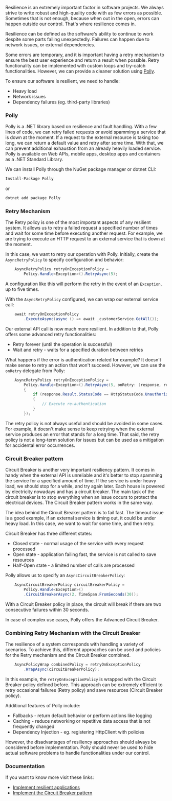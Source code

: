 Resilience is an extremely important factor in software projects. We always strive to write robust and high-quality code with as few errors as possible. Sometimes that is not enough, because when out in the open, errors can happen outside our control. That's where resilience comes in.

Resilience can be defined as the software's ability to continue to work despite some parts failing unexpectedly. Failures can happen due to network issues, or external dependencies. 

Some errors are temporary, and it is important having a retry mechanism to ensure the best user experience and return a result when possible. Retry functionality can be implemented with custom loops and try-catch functionalities. However, we can provide a cleaner solution using [Polly](https://github.com/App-vNext/Polly).

To ensure our software is resilient, we need to handle:

- Heavy load
- Network issues
- Dependency failures (eg. third-party libraries)

### Polly

Polly is a .NET library based on resilience and fault handling. With a few lines of code, we can retry failed requests or avoid spamming a service that is down at the moment. If a request to the external resource is taking too long, we can return a default value and retry after some time. With that, we can prevent additional exhaustion from an already heavily loaded service. Polly is available on Web APIs, mobile apps, desktop apps and containers as a .NET Standard Library.

We can install Polly through the NuGet package manager or dotnet CLI:

```bash
Install-Package Polly
```

or

```bash
dotnet add package Polly
```

### Retry Mechanism

The Retry policy is one of the most important aspects of any resilient system. It allows us to retry a failed request a specified number of times and wait for some time before executing another request. For example, we are trying to execute an HTTP request to an external service that is down at the moment.

In this case, we want to retry our operation with Polly. Initially, create the `AsyncRetryPolicy` to specify configuration and behavior:

``` c#
	AsyncRetryPolicy retryOnExceptionPolicy =
		Policy.Handle<Exception>().RetryAsync(5);
```

A configuration like this will perform the retry in the event of an `Exception`, up to five times.

With the `AsyncRetryPolicy` configured, we can wrap our external service call:

``` c#
	await retryOnExceptionPolicy
		.ExecuteAsync(async () => await _customerService.GetAll());
```

Our external API call is now much more resilient. In addition to that, Polly offers some advanced retry functionalities:

- Retry forever (until the operation is successful)
- Wait and retry - waits for a specified duration between retries
  
What happens if the error is authentication related for example? It doesn't make sense to retry an action that won't succeed. However, we can use the `onRetry` delegate from Polly:

``` c#
	AsyncRetryPolicy retryOnExceptionPolicy =
		Policy.Handle<Exception>().RetryAsync(5, onRetry: (response, retryCount) => 
		{
			if (response.Result.StatusCode == HttpStatusCode.Unauthorized) 
			{
				// Execute re-authentication
			}
		});
```

The retry policy is not always useful and should be avoided in some cases. For example, it doesn't make sense to keep retrying when the external service produces an error that stands for a long time. That said, the retry policy is not a long-term solution for issues but can be used as a mitigation for accidental error occurrences.

### Circuit Breaker pattern

Circuit Breaker is another very important resiliency pattern. It comes in handy when the external API is unreliable and it's better to stop spamming the service for a specified amount of time. If the service is under heavy load, we should stop for a while, and try again later. Each house is powered by electricity nowadays and has a circuit breaker. The main task of the circuit breaker is to stop everything when an issue occurs to protect the electrical devices. The Circuit Breaker pattern works in the same way.

The idea behind the Circuit Breaker pattern is to fail fast. The timeout issue is a good example, if an external service is timing out, it could be under heavy load. In this case, we want to wait for some time, and then retry.

Circuit Breaker has three different states:

- Closed state - normal usage of the service with every request processed
- Open state - application failing fast, the service is not called to save resources
- Half-Open state - a limited number of calls are processed

Polly allows us to specify an `AsyncCircuitBreakerPolicy`:

``` c#
	AsyncCircuitBreakerPolicy circuitBreakerPolicy =
		Policy.Handle<Exception>()
		.CircuitBreakerAsync(2, TimeSpan.FromSeconds(30));
```

With a Circuit Breaker policy in place, the circuit will break if there are two consecutive failures within 30 seconds.

In case of complex use cases, Polly offers the Advanced Circuit Breaker.

### Combining Retry Mechanism with the Circuit Breaker

The resilience of a system corresponds with handling a variety of scenarios. To achieve this, different approaches can be used and policies for the Retry mechanism and the Circuit Breaker combined.

``` c#
	AsyncPolicyWrap combinedPolicy = retryOnExceptionPolicy
		.WrapAsync(circuitBreakerPolicy);
```

In this example, the `retryOnExceptionPolicy` is wrapped with the Circuit Breaker policy defined before. This approach can be extremely efficient to retry occasional failures (Retry policy) and save resources (Circuit Breaker policy).

Additional features of Polly include:

- Fallbacks - return default behavior or perform actions like logging
- Caching - reduce networking or repetitive data access that is not frequently changed
- Dependency Injection - eg. registering HttpClient with policies

However, the disadvantages of resiliency approaches should always be considered before implementation. Polly should never be used to hide actual software problems to handle functionalities under our control.

### Documentation

If you want to know more visit these links:

- [Implement resilient applications](https://learn.microsoft.com/en-us/dotnet/architecture/microservices/implement-resilient-applications/)
- [Implement the Circuit Breaker pattern](https://learn.microsoft.com/en-us/dotnet/architecture/microservices/implement-resilient-applications/implement-circuit-breaker-pattern)
